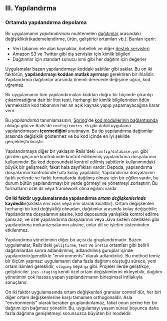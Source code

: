 ## III. Yapılandırma
### Ortamda yapılandırma depolama

Bir uygulamanın *yapılandırması* muhtemelen [dağıtımlar](./codebase) arasındaki değişikliktir(kademelendirme, ürün, geliştirici ortamları vb.). Bunları içerir:

* Veri tabanını ele alan kaynaklar, önbellek ve diğer [destek servisleri](./backing-services)
* Amazon S3 ve Twitter gibi dış servisler için kimlik bilgileri
* Dağıtımlar için standart sunucu ismi gibi her dağıtım için değerler

Uygulamalar bazen  yapılandırmayı koddaki sabitler gibi saklar. Bu on iki faktörün, **yapılandırmayı koddan mutlak ayırmayı** gerektiren bir ihlalidir. Yapılandırma dağıtımlar arasında önemli derecede değişime uğrar, kod uğramaz.

Bir uygulamanın tüm yapılandırmaları koddan doğru bir biçimde çıkarılıp çıkarılmadığına dair bir litot testi, herhangi bir kimlik bilgilerinden ödün vermeksizin kod tabanının her an açık kaynak yapıp yapamayacağına karar verir.

Bu *yapılandırma* tanımlamasının, [Spring](http://spring.io/)'de [kod modullerinin bağlantısında](http://docs.spring.io/spring/docs/current/spring-framework-reference/html/beans.html) olduğu gibi ve Rails'de `config/routes.rb` gibi dahili uygulama yapılandırmasını **içermediğini** unutmayın. Bu tip yapılandırma dağıtımlar arasında değişiklik göstermez ve bu kod içinde en iyi şekilde gerçekleştirilmiştir.

Yapılandırmaya diğer bir yaklaşım  Rails'deki `config/database.yml` gibi gözden geçirme kontrolünde kontrol edilmemiş yapılandırma dosyalarının kullanımıdır. Bu kod deposundaki kontrol edilmiş sabitlerin kullanımındaki büyük bir gelişmedir, fakat hala zayıflıkları vardır: Depoda, yapılandırma dosyalarının kontrolünde hata kolay yapılabilir; Yapılandırma dosyalarının farklı yerlerde ve farklı formatlarda dağılmış olması için bir eğilim vardır, bu durum bütün yapılandırmayı bir yerde görmeyi ve yönetmeyi zorlaştırır. Bu formatların özel dil veya framework olma eğilimi vardır.

**On iki faktör uygulamalarında yapılandırma *ortam değişkenlerinde* kaydedilir**(sıklıkla *env vars* veya *env* olarak kısaltılır). Ortam değişkenleri herhangi bir kod değişikliği olmadan, dağıtımlar arasında kolay değişebilir; Yapılandırma dosyalarının aksine, kod deposunda yanlışlıkla kontrol edilme şansı az; ve özel yapılandırma dosyalarının veya Java sistem özellikleri gibi yapılandırma mekanizmalarının aksine, onlar dil ve işletim sisteminden etkilenmez.

Yapılandırma yönetiminin diğer bir açısı da gruplandırmadır. Bazen uygulamalar, Rails'deki `geliştirme`, `test` ve `üretim` ortamları gibi belirli dağıtımlardan sonra adlandırılmış, adlandrılmış guruplar içinde yapılandırılır(genellikle "environments" olarak adlandırılır). Bu method temiz bir ölçüm yapmaz: uygulamanın daha fazla dağıtımı oluştuğu sürece, yeni ortam isimleri gereklidir, `staging` veya `qa` gibi. Projeler ilerde geliştikçe, geliştiriciler `joes-staging` kendi özel ortam değişkenlerini ekleyebilir, dağıtım yönetimini çok hassas yapan yapılandırmanın birleşimsel infilakıyla sonuçlanır.

On iki faktör uygulamasında ortam değişkenleri granular control'dür, her biri diğer ortam değişkenlerine karşı tamamen orthogonaldir. Asla "environments" olarak beraber gruplandırılamaz, fakat onun yerine her bir dağıtım için bağımsız yönetilir. Bu, uygulamayı yaşam süresi boyunca daha fazla dağıtıma genişletmeyi sorunsuzca büyüten bir modeldir.
